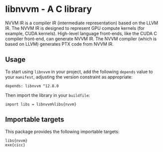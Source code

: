# libnvvm - A C library

NVVM IR is a compiler IR (intermediate representation) based on the LLVM IR.
The NVVM IR is designed to represent GPU compute kernels (for example, CUDA
kernels). High-level language front-ends, like the CUDA C compiler front-end,
can generate NVVM IR. The NVVM compiler (which is based on LLVM) generates
PTX code from NVVM IR.

## Usage

To start using `libnvvm` in your project, add the following `depends`
value to your `manifest`, adjusting the version constraint as appropriate:

```
depends: libnvvm ^12.8.0
```

Then import the library in your `buildfile`:

```
import libs = libnvvm%libs{nvvm}
```


## Importable targets

This package provides the following importable targets:

```
libs{nvvm}
exe{cicc}
```
